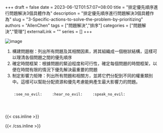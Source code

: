 +++ 
draft = false
date = 2023-06-12T01:57:07+08:00
title = "排定優先順序進行問題解決3個具體作為"
description = "排定優先順序進行問題解決3個具體作為"
slug = "3-Specific-actions-to-solve-the-problem-by-prioritizing"
authors = "AllenChen"
tags = ["問題解決","排序"]
categories = ["問題解決","管理"]
externalLink = ""
series = []
+++

![image](/images/post/A-rabbit-with-big-blue-eyes-drawing-the-task-priority-Diagram-to-solve-the-solution-with-Van-Gogh-style.jpeg)

1. 構建問題樹：列出所有問題及其相關因素，將其組織成一個樹狀結構，這樣可以理清各個問題之間的優先順序
2. 確定時間框架：根據問題的緊迫程度和可行性，確定每個問題的時間框架，以便在時間有限的情況下優先解決最重要的問題
3. 制定影響力矩陣：列出所有問題和相關方，並將它們分配到不同的權重類別中。這樣可以幫助分配資源和優先考慮能夠產生最大影響力的問題。

<p><span class="nowrap"><span class="emojify">🙈</span> <code>:see_no_evil:</code></span>  <span class="nowrap"><span class="emojify">🙉</span> <code>:hear_no_evil:</code></span>  <span class="nowrap"><span class="emojify">🙊</span> <code>:speak_no_evil:</code></span></p>
<br>
    

{{< css.inline >}}
<style>
.emojify {
	font-family: Apple Color Emoji, Segoe UI Emoji, NotoColorEmoji, Segoe UI Symbol, Android Emoji, EmojiSymbols;
	font-size: 2rem;
	vertical-align: middle;
}
@media screen and (max-width:650px) {
  .nowrap {
    display: block;
    margin: 25px 0;
  }
}
</style>
{{< /css.inline >}}
